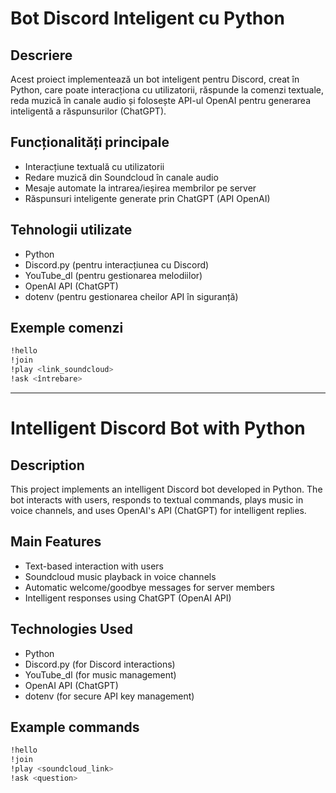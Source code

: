 # Bot Discord Inteligent cu Python

## Descriere
Acest proiect implementează un bot inteligent pentru Discord, creat în Python, care poate interacționa cu utilizatorii, răspunde la comenzi textuale, reda muzică în canale audio și folosește API-ul OpenAI pentru generarea inteligentă a răspunsurilor (ChatGPT).

## Funcționalități principale
- Interacțiune textuală cu utilizatorii
- Redare muzică din Soundcloud în canale audio
- Mesaje automate la intrarea/ieșirea membrilor pe server
- Răspunsuri inteligente generate prin ChatGPT (API OpenAI)

## Tehnologii utilizate
- Python
- Discord.py (pentru interacțiunea cu Discord)
- YouTube_dl (pentru gestionarea melodiilor)
- OpenAI API (ChatGPT)
- dotenv (pentru gestionarea cheilor API în siguranță)

## Exemple comenzi
```bash
!hello
!join
!play <link_soundcloud>
!ask <întrebare>
```

---

# Intelligent Discord Bot with Python

## Description
This project implements an intelligent Discord bot developed in Python. The bot interacts with users, responds to textual commands, plays music in voice channels, and uses OpenAI's API (ChatGPT) for intelligent replies.

## Main Features
- Text-based interaction with users
- Soundcloud music playback in voice channels
- Automatic welcome/goodbye messages for server members
- Intelligent responses using ChatGPT (OpenAI API)

## Technologies Used
- Python
- Discord.py (for Discord interactions)
- YouTube_dl (for music management)
- OpenAI API (ChatGPT)
- dotenv (for secure API key management)

## Example commands
```bash
!hello
!join
!play <soundcloud_link>
!ask <question>
```

